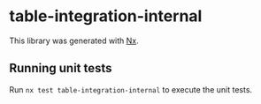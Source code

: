# table-integration-internal

This library was generated with [Nx](https://nx.dev).

## Running unit tests

Run `nx test table-integration-internal` to execute the unit tests.
